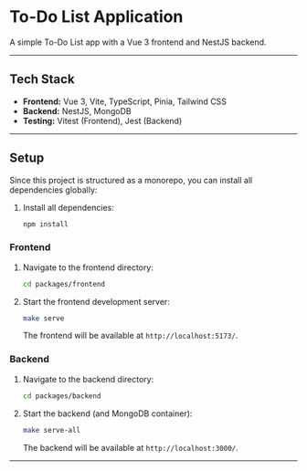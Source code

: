 # To-Do List Application

A simple To-Do List app with a Vue 3 frontend and NestJS backend.

---

## Tech Stack

- **Frontend:** Vue 3, Vite, TypeScript, Pinia, Tailwind CSS
- **Backend:** NestJS, MongoDB
- **Testing:** Vitest (Frontend), Jest (Backend)

---

## Setup

Since this project is structured as a monorepo, you can install all dependencies globally:

1. Install all dependencies:
    ```bash
    npm install
    ```

### Frontend

1. Navigate to the frontend directory:
    ```bash
    cd packages/frontend
    ```

2. Start the frontend development server:
    ```bash
    make serve
    ```
   The frontend will be available at `http://localhost:5173/`.

### Backend

1. Navigate to the backend directory:
    ```bash
    cd packages/backend
    ```

2. Start the backend (and MongoDB container):
    ```bash
    make serve-all
    ```
   The backend will be available at `http://localhost:3000/`.

---
